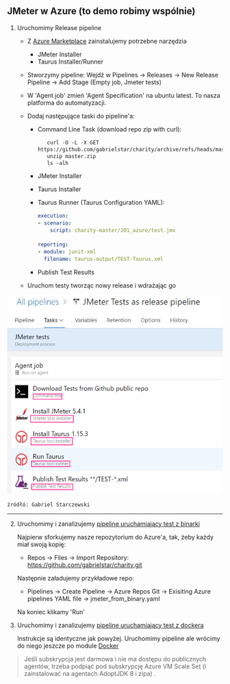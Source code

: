 ## JMeter w Azure (to demo robimy wspólnie)

1. Uruchomimy Release pipeline 

    - Z [Azure Marketplace](https://marketplace.visualstudio.com/items?itemName=AlexandreGattiker.jmeter-tasks) zainstalujemy potrzebne narzędzia
        - JMeter Installer
        - Taurus Installer/Runner
    
    - Stworzymy pipeline: Wejdź w Pipelines -> Releases -> New Release Pipeline -> Add Stage (Empty job, Jmeter tests) 
    
    - W 'Agent job' zmień 'Agent Specification' na  ubuntu latest. To nasza platforma do automatyzacji.
    - Dodaj następujące taski do pipeline'a:
    
        -   Command Line Task (download repo zip with curl):
                
             ```shell script
                curl -O -L -X GET https://github.com/gabrielstar/charity/archive/refs/heads/master.zip
                unzip master.zip             
                ls -alh 
               ```
   
         -  JMeter Installer
         -  Taurus Installer
         -  Taurus Runner (Taurus Configuration YAML):
         
            ```yaml
            execution:
            - scenario:
                script: charity-master/201_azure/test.jmx
            
            reporting:
            - module: junit-xml
              filename: taurus-output/TEST-Taurus.xml
            ```    
         - Publish Test Results
           
    - Uruchom testy tworząc nowy release i wdrażając go
            
![release](img/releasePipeline.png)
    
`żródłó: Gabriel Starczewski`
            
***
2.  Uruchomimy i zanalizujemy [pipeline uruchamiający test z binarki](jmeter_from_binary.yaml)
     
     Najpierw sforkujemy nasze repozytorium do Azure'a, tak, żeby każdy miał swoją kopię:
     
     - Repos -> Files -> Import Repository: https://github.com/gabrielstar/charity.git
     
    Następnie załadujemy przykładowe repo:
     
     - Pipelines -> Create Pipeline -> Azure Repos Git -> Exisiting Azure pipelines YAML file -> jmeter_from_binary.yaml
    
    Na koniec klikamy 'Run'
     
3.  Uruchomimy i zanalizujemy [pipeline uruchamiający test z dockera](jmeter_from_docker.yaml)

    Instrukcje są identyczne jak powyżej. Uruchomimy pipeline ale wrócimy do niego jeszcze po module [Docker](../203_docker/teoria.md)


> Jeśli subskrypcja jest darmowa i nie ma dostępu do publicznych agentów, trzeba podpiąć pod subskrypcję Azure VM Scale Set (i zainstalować na agentach AdoptJDK 8 i zipa) .